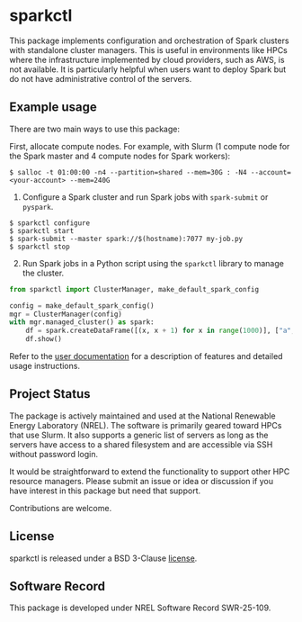 # sparkctl
This package implements configuration and orchestration of Spark clusters with standalone cluster
managers. This is useful in environments like HPCs where the infrastructure implemented by cloud
providers, such as AWS, is not available. It is particularly helpful when users want to deploy Spark
but do not have administrative control of the servers.

## Example usage
There are two main ways to use this package:

First, allocate compute nodes. For example, with Slurm (1 compute node for the Spark master and
4 compute nodes for Spark workers):
   
```console
$ salloc -t 01:00:00 -n4 --partition=shared --mem=30G : -N4 --account=<your-account> --mem=240G
```
  
1. Configure a Spark cluster and run Spark jobs with `spark-submit` or `pyspark`.
```console
$ sparkctl configure
$ sparkctl start
$ spark-submit --master spark://$(hostname):7077 my-job.py
$ sparkctl stop
```

2. Run Spark jobs in a Python script using the `sparkctl` library to manage the cluster.
```python
from sparkctl import ClusterManager, make_default_spark_config

config = make_default_spark_config()
mgr = ClusterManager(config)
with mgr.managed_cluster() as spark:
    df = spark.createDataFrame([(x, x + 1) for x in range(1000)], ["a", "b"])
    df.show()
```

Refer to the [user documentation](https://nrel.github.io/sparkctl/) for a description of features
and detailed usage instructions.

## Project Status
The package is actively maintained and used at the National Renewable Energy Laboratory (NREL).
The software is primarily geared toward HPCs that use Slurm. It also supports a generic list of
servers as long as the servers have access to a shared filesystem and are accessible via SSH without
password login.

It would be straightforward to extend the functionality to support other HPC resource managers.
Please submit an issue or idea or discussion if you have interest in this package but need that
support.

Contributions are welcome.

## License
sparkctl is released under a BSD 3-Clause [license](https://github.com/NREL/sparkctl/blob/main/LICENSE).

## Software Record
This package is developed under NREL Software Record SWR-25-109.
